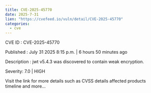 ```yaml
--- 
title: CVE-2025-45770
date: 2025-7-31
lien: "https://cvefeed.io/vuln/detail/CVE-2025-45770"
categories:
  - cve
---
```


CVE ID : CVE-2025-45770

Published :  July 31
2025
8:15 p.m. | 6 hours
50 minutes ago

Description : jwt v5.4.3 was discovered to contain weak encryption.

Severity: 7.0 | HIGH

Visit the link for more details
such as CVSS details
affected products
timeline
and more...
